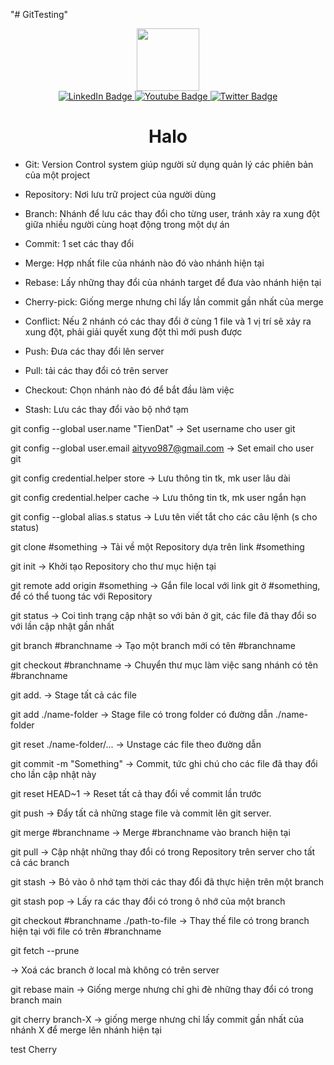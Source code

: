 "# GitTesting" 
<div id="header" align="center">
  <img src="https://i.imgur.com/c7iirLS.jpg" width="100"/>
    <div id="badges">
        <a href="your-linkedin-URL">
            <img src="https://img.shields.io/badge/LinkedIn-blue?style=for-the-badge&logo=linkedin&logoColor=white" alt="LinkedIn Badge"/>
        </a>
        <a href="your-youtube-URL">
            <img src="https://img.shields.io/badge/YouTube-red?style=for-the-badge&logo=youtube&logoColor=white" alt="Youtube Badge"/>
        </a>
        <a href="your-twitter-URL">
            <img src="https://img.shields.io/badge/Twitter-blue?style=for-the-badge&logo=twitter&logoColor=white" alt="Twitter Badge"/>
        </a>
    </div>
    <h1>Halo</h1>
</div>



- <i class="fa fa-address-book" style="font-size:48px;color:red"></i> Git: Version Control system giúp người sử dụng quản lý các phiên bản của một project

- Repository: Nơi lưu trữ project của người dùng

- Branch: Nhánh để lưu các thay đổi cho từng user, tránh xảy ra xung đột giữa nhiều người cùng hoạt động trong một dự án

- Commit: 1 set các thay đổi

- Merge: Hợp nhất file của nhánh nào đó vào nhánh hiện tại

- Rebase: Lấy những thay đổi của nhánh target để đưa vào nhánh hiện tại

- Cherry-pick: Giống merge nhưng chỉ lấy lần commit gần nhất của merge

- Conflict: Nếu 2 nhánh có các thay đổi ở cùng 1 file và 1 vị trí sẽ xảy ra xung đột, phải giải quyết xung đột thì mới push được

- Push: Đưa các thay đổi lên server

- Pull: tải các thay đổi có trên server

- Checkout: Chọn nhánh nào đó để bắt đầu làm việc

- Stash: Lưu các thay đổi vào bộ nhớ tạm

git config --global user.name "TienDat"
-> Set username cho user git

git config --global user.email aityvo987@gmail.com
-> Set email cho user git

git config credential.helper store
-> Lưu thông tin tk, mk user lâu dài

git config credential.helper cache
-> Lưu thông tin tk, mk user ngắn hạn

git config --global alias.s status
-> Lưu tên viết tắt cho các câu lệnh (s cho status)

git clone #something
-> Tải về một Repository dựa trên link #something

git init
-> Khởi tạo Repository cho thư mục hiện tại

git remote add origin #something
-> Gắn file local với link git ở #something, để có thể tuong tác với Repository 

git status
-> Coi tình trạng cập nhật so với bản ở git, các file đã thay đổi so với lần cập nhật gần nhất

git branch #branchname
-> Tạo một branch mới có tên #branchname

git checkout #branchname
-> Chuyển thư mục làm việc sang nhánh có tên #branchname

git add. 
-> Stage tất cả các file

git add ./name-folder
-> Stage file có trong folder có đường dẫn ./name-folder

git reset ./name-folder/...
-> Unstage các file theo đường dẫn

git commit -m "Something"
-> Commit, tức ghi chú cho các file đã thay đổi cho lần cập nhật này

git reset HEAD~1
-> Reset tất cả thay đổi về commit lần trước 

git push
-> Đẩy tất cả những stage file và commit lên git server.

git merge #branchname
-> Merge #branchname vào branch hiện tại

git pull
-> Cập nhật những thay đổi có trong Repository trên server cho tất cả các branch

git stash
-> Bỏ vào ô nhớ tạm thời các thay đổi đã thực hiện trên một branch

git stash pop
-> Lấy ra các thay đổi có trong ô nhớ của một branch

git checkout #branchname ./path-to-file
-> Thay thế file có trong branch hiện tại với file có trên #branchname

git fetch --prune

-> Xoá các branch ở local mà không có trên server

git rebase main
-> Giống merge nhưng chỉ ghi đè những thay đổi có trong branch main

git cherry branch-X
-> giống merge nhưng chỉ lấy commit gần nhất của nhánh X để merge lên nhánh hiện tại

test Cherry
